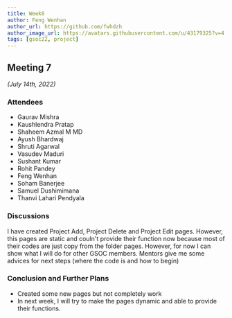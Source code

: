 ```yaml
---
title: Week6
author: Feng Wenhan
author_url: https://github.com/fwhdzh
author_image_url: https://avatars.githubusercontent.com/u/43179325?v=4
tags: [gsoc22, project]
---
```


<!--
SPDX-License-Identifier: CC-BY-SA-4.0

SPDX-FileCopyrightText: 2022 Feng Wenhan <fwhdzh@gmail.com>
-->

## Meeting 7
*(July 14th, 2022)*

<!--truncate-->

### Attendees

- Gaurav Mishra
- Kaushlendra Pratap
- Shaheem Azmal M MD
- Ayush Bhardwaj
- Shruti Agarwal
- Vasudev Maduri
- Sushant Kumar
- Rohit Pandey
- Feng Wenhan
- Soham Banerjee
- Samuel Dushimimana
- Thanvi Lahari Pendyala

### Discussions

I have created Project Add, Project Delete and Project Edit pages. However, this pages are static and couln't provide their function now because most of their codes are just copy from the folder pages. However, for now I can show what I will do for other GSOC members. Mentors give me some advices for next steps (where the code is and how to begin)

### Conclusion and Further Plans

- Created some new pages but not completely work
- In next week, I will try to make the pages dynamic and able to provide their functions.

